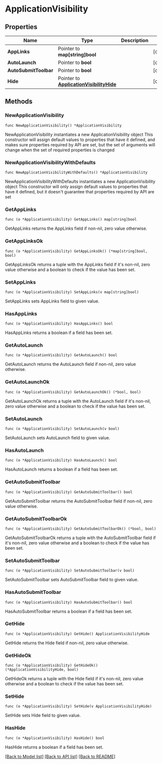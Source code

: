# ApplicationVisibility

## Properties

Name | Type | Description | Notes
------------ | ------------- | ------------- | -------------
**AppLinks** | Pointer to **map[string]bool** |  | [optional] 
**AutoLaunch** | Pointer to **bool** |  | [optional] 
**AutoSubmitToolbar** | Pointer to **bool** |  | [optional] 
**Hide** | Pointer to [**ApplicationVisibilityHide**](ApplicationVisibilityHide.md) |  | [optional] 

## Methods

### NewApplicationVisibility

`func NewApplicationVisibility() *ApplicationVisibility`

NewApplicationVisibility instantiates a new ApplicationVisibility object
This constructor will assign default values to properties that have it defined,
and makes sure properties required by API are set, but the set of arguments
will change when the set of required properties is changed

### NewApplicationVisibilityWithDefaults

`func NewApplicationVisibilityWithDefaults() *ApplicationVisibility`

NewApplicationVisibilityWithDefaults instantiates a new ApplicationVisibility object
This constructor will only assign default values to properties that have it defined,
but it doesn't guarantee that properties required by API are set

### GetAppLinks

`func (o *ApplicationVisibility) GetAppLinks() map[string]bool`

GetAppLinks returns the AppLinks field if non-nil, zero value otherwise.

### GetAppLinksOk

`func (o *ApplicationVisibility) GetAppLinksOk() (*map[string]bool, bool)`

GetAppLinksOk returns a tuple with the AppLinks field if it's non-nil, zero value otherwise
and a boolean to check if the value has been set.

### SetAppLinks

`func (o *ApplicationVisibility) SetAppLinks(v map[string]bool)`

SetAppLinks sets AppLinks field to given value.

### HasAppLinks

`func (o *ApplicationVisibility) HasAppLinks() bool`

HasAppLinks returns a boolean if a field has been set.

### GetAutoLaunch

`func (o *ApplicationVisibility) GetAutoLaunch() bool`

GetAutoLaunch returns the AutoLaunch field if non-nil, zero value otherwise.

### GetAutoLaunchOk

`func (o *ApplicationVisibility) GetAutoLaunchOk() (*bool, bool)`

GetAutoLaunchOk returns a tuple with the AutoLaunch field if it's non-nil, zero value otherwise
and a boolean to check if the value has been set.

### SetAutoLaunch

`func (o *ApplicationVisibility) SetAutoLaunch(v bool)`

SetAutoLaunch sets AutoLaunch field to given value.

### HasAutoLaunch

`func (o *ApplicationVisibility) HasAutoLaunch() bool`

HasAutoLaunch returns a boolean if a field has been set.

### GetAutoSubmitToolbar

`func (o *ApplicationVisibility) GetAutoSubmitToolbar() bool`

GetAutoSubmitToolbar returns the AutoSubmitToolbar field if non-nil, zero value otherwise.

### GetAutoSubmitToolbarOk

`func (o *ApplicationVisibility) GetAutoSubmitToolbarOk() (*bool, bool)`

GetAutoSubmitToolbarOk returns a tuple with the AutoSubmitToolbar field if it's non-nil, zero value otherwise
and a boolean to check if the value has been set.

### SetAutoSubmitToolbar

`func (o *ApplicationVisibility) SetAutoSubmitToolbar(v bool)`

SetAutoSubmitToolbar sets AutoSubmitToolbar field to given value.

### HasAutoSubmitToolbar

`func (o *ApplicationVisibility) HasAutoSubmitToolbar() bool`

HasAutoSubmitToolbar returns a boolean if a field has been set.

### GetHide

`func (o *ApplicationVisibility) GetHide() ApplicationVisibilityHide`

GetHide returns the Hide field if non-nil, zero value otherwise.

### GetHideOk

`func (o *ApplicationVisibility) GetHideOk() (*ApplicationVisibilityHide, bool)`

GetHideOk returns a tuple with the Hide field if it's non-nil, zero value otherwise
and a boolean to check if the value has been set.

### SetHide

`func (o *ApplicationVisibility) SetHide(v ApplicationVisibilityHide)`

SetHide sets Hide field to given value.

### HasHide

`func (o *ApplicationVisibility) HasHide() bool`

HasHide returns a boolean if a field has been set.


[[Back to Model list]](../README.md#documentation-for-models) [[Back to API list]](../README.md#documentation-for-api-endpoints) [[Back to README]](../README.md)


